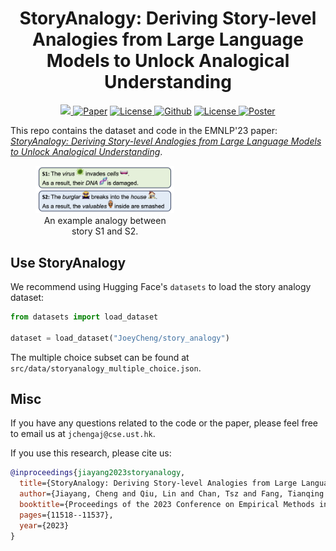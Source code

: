 <h1 align="center">StoryAnalogy: Deriving Story-level Analogies from Large Language Models to Unlock Analogical Understanding</h1>
<p align="center">
    <a href="https://huggingface.co/datasets/JoeyCheng/story_analogy"> <img src="https://img.shields.io/badge/%F0%9F%A4%97-Datasets-green"> </a>
    <a href="https://arxiv.org/abs/2310.12874"><img src="https://img.shields.io/badge/arXiv-2310.12874-b31b1b.svg" alt="Paper"></a>
    <a href="https://aclanthology.org/2023.emnlp-main.706/"> <img alt="License" src="https://img.shields.io/static/v1?label=Pub&message=EMNLP%2723&color=blue"> </a>
    <a href="https://github.com/LFhase/PAIR"><img src="https://img.shields.io/badge/-Github-grey?logo=github" alt="Github"></a>
    <!-- <a href="https://colab.research.google.com/drive/1t0_4BxEJ0XncyYvn_VyEQhxwNMvtSUNx?usp=sharing"><img src="https://colab.research.google.com/assets/colab-badge.svg" alt="Colab"></a> -->
    <a href="https://github.com/LFhase/PAIR/blob/main/LICENSE"> <img alt="License" src="https://img.shields.io/github/license/LFhase/PAIR?color=blue"> </a>
    <!-- <a href="https://neurips.cc/virtual/2022/poster/54643"> <img src="https://img.shields.io/badge/Video-grey?logo=Kuaishou&logoColor=white" alt="Video"></a> -->
    <!-- <a href="https://lfhase.win/files/slides/PAIR.pdf"> <img src="https://img.shields.io/badge/Slides-grey?&logo=MicrosoftPowerPoint&logoColor=white" alt="Slides"></a> -->
    <a href="https://github.com/loginaway/StoryAnalogy/blob/main/raw/Poster%20-%20StoryAnalogy%20Deriving%20Story-level%20Analogies%20from%20Large%20Language%20Models%20to%20Unlock%20Analogical%20Understanding.pdf"> <img src="https://img.shields.io/badge/Poster-grey?logo=airplayvideo&logoColor=white" alt="Poster"></a>
</p>


This repo contains the dataset and code in the EMNLP'23 paper: *[StoryAnalogy: Deriving Story-level Analogies from Large Language Models to Unlock Analogical Understanding](https://arxiv.org/abs/2310.12874)*.


<!-- In this work, we built a story level analogy dataset (**StoryAnalogy**), which could be accessed at `src/data`. -->

<div style="width:60%; text-align:center; float: center;">
    <figure >
        <img src="raw/Analogy.png">
        <figcaption>
            An example analogy between story S1 and S2.
            </figcaption>
    </figure>
</div>

## Use StoryAnalogy
We recommend using Hugging Face's `datasets` to load the story analogy dataset:
```Python
from datasets import load_dataset

dataset = load_dataset("JoeyCheng/story_analogy")
```

The multiple choice subset can be found at `src/data/storyanalogy_multiple_choice.json`.

## Misc

If you have any questions related to the code or the paper, please feel free to email us at `jchengaj@cse.ust.hk`.

If you use this research, please cite us:
```bibtex
@inproceedings{jiayang2023storyanalogy,
  title={StoryAnalogy: Deriving Story-level Analogies from Large Language Models to Unlock Analogical Understanding},
  author={Jiayang, Cheng and Qiu, Lin and Chan, Tsz and Fang, Tianqing and Wang, Weiqi and Chan, Chunkit and Ru, Dongyu and Guo, Qipeng and Zhang, Hongming and Song, Yangqiu and others},
  booktitle={Proceedings of the 2023 Conference on Empirical Methods in Natural Language Processing},
  pages={11518--11537},
  year={2023}
}
```
